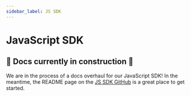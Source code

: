 ```yaml
---
sidebar_label: JS SDK
---
```


# JavaScript SDK

## 🚧 Docs currently in construction 🚧

We are in the process of a docs overhaul for our JavaScript SDK! In the meantime, the README page on the [JS SDK GitHub][github] is a great place to get started.

[github]: https://github.com/metaplex-foundation/js#readme
